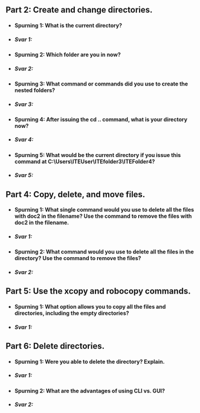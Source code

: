 ## Part 2: Create and change directories.
* #### Spurning 1: What is the current directory?
* ##### Svar 1:
* #### Spurning 2: Which folder are you in now?
* ##### Svar 2:
* #### Spurning 3: What command or commands did you use to create the nested folders?
* ##### Svar 3:
* #### Spurning 4: After issuing the cd .. command, what is your directory now?
* ##### Svar 4: 
* #### Spurning 5: What would be the current directory if you issue this command at C:\Users\ITEUser\ITEfolder3\ITEFolder4?
* ##### Svar 5:
## Part 4: Copy, delete, and move files.
* #### Spurning 1: What single command would you use to delete all the files with doc2 in the filename? Use the command to remove the files with doc2 in the filename.
* ##### Svar 1:
* #### Spurning 2: What command would you use to delete all the files in the directory? Use the command to remove the files?
* ##### Svar 2:
## Part 5: Use the xcopy and robocopy commands.
* #### Spurning 1: What option allows you to copy all the files and directories, including the empty directories?
* ##### Svar 1:
## Part 6: Delete directories.
* #### Spurning 1: Were you able to delete the directory? Explain.
* ##### Svar 1:
* #### Spurning 2: What are the advantages of using CLI vs. GUI?
* ##### Svar 2:
